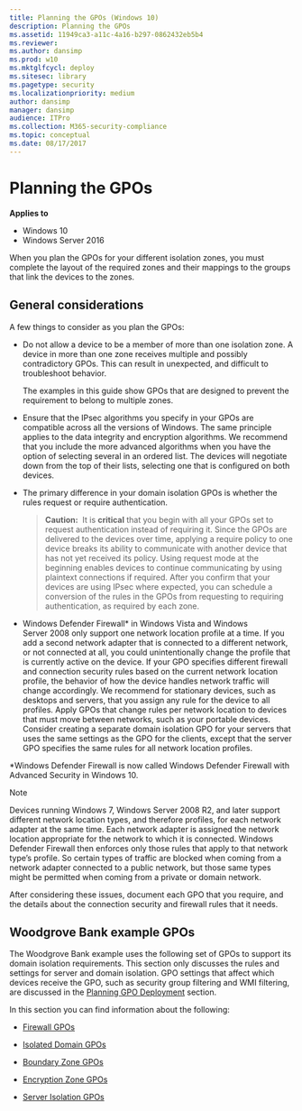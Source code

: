 ```yaml
---
title: Planning the GPOs (Windows 10)
description: Planning the GPOs
ms.assetid: 11949ca3-a11c-4a16-b297-0862432eb5b4
ms.reviewer: 
ms.author: dansimp
ms.prod: w10
ms.mktglfcycl: deploy
ms.sitesec: library
ms.pagetype: security
ms.localizationpriority: medium
author: dansimp
manager: dansimp
audience: ITPro
ms.collection: M365-security-compliance
ms.topic: conceptual
ms.date: 08/17/2017
---
```


# Planning the GPOs

**Applies to**
-   Windows 10
-   Windows Server 2016

When you plan the GPOs for your different isolation zones, you must complete the layout of the required zones and their mappings to the groups that link the devices to the zones.

## General considerations

A few things to consider as you plan the GPOs:

-   Do not allow a device to be a member of more than one isolation zone. A device in more than one zone receives multiple and possibly contradictory GPOs. This can result in unexpected, and difficult to troubleshoot behavior.

    The examples in this guide show GPOs that are designed to prevent the requirement to belong to multiple zones.

-   Ensure that the IPsec algorithms you specify in your GPOs are compatible across all the versions of Windows. The same principle applies to the data integrity and encryption algorithms. We recommend that you include the more advanced algorithms when you have the option of selecting several in an ordered list. The devices will negotiate down from the top of their lists, selecting one that is configured on both devices.

-   The primary difference in your domain isolation GPOs is whether the rules request or require authentication.

    >**Caution:**  It is **critical** that you begin with all your GPOs set to request authentication instead of requiring it. Since the GPOs are delivered to the devices over time, applying a require policy to one device breaks its ability to communicate with another device that has not yet received its policy. Using request mode at the beginning enables devices to continue communicating by using plaintext connections if required. After you confirm that your devices are using IPsec where expected, you can schedule a conversion of the rules in the GPOs from requesting to requiring authentication, as required by each zone.

-   Windows Defender Firewall* in Windows Vista and Windows Server 2008 only support one network location profile at a time. If you add a second network adapter that is connected to a different network, or not connected at all, you could unintentionally change the profile that is currently active on the device. If your GPO specifies different firewall and connection security rules based on the current network location profile, the behavior of how the device handles network traffic will change accordingly. We recommend for stationary devices, such as desktops and servers, that you assign any rule for the device to all profiles. Apply GPOs that change rules per network location to devices that must move between networks, such as your portable devices. Consider creating a separate domain isolation GPO for your servers that uses the same settings as the GPO for the clients, except that the server GPO specifies the same rules for all network location profiles.

*Windows Defender Firewall is now called Windows Defender Firewall with Advanced Security in Windows 10.

   > [!NOTE]
   > Devices running Windows 7, Windows Server 2008 R2, and later support different network location types, and therefore profiles, for each network adapter at the same time. Each network adapter is assigned the network location appropriate for the network to which it is connected. Windows Defender Firewall then enforces only those rules that apply to that network type’s profile. So certain types of traffic are blocked when coming from a network adapter connected to a public network, but those same types might be permitted when coming from a private or domain network.

After considering these issues, document each GPO that you require, and the details about the connection security and firewall rules that it needs.

## Woodgrove Bank example GPOs

The Woodgrove Bank example uses the following set of GPOs to support its domain isolation requirements. This section only discusses the rules and settings for server and domain isolation. GPO settings that affect which devices receive the GPO, such as security group filtering and WMI filtering, are discussed in the [Planning GPO Deployment](planning-gpo-deployment.md) section.

In this section you can find information about the following:

-   [Firewall GPOs](firewall-gpos.md)

-   [Isolated Domain GPOs](isolated-domain-gpos.md)

-   [Boundary Zone GPOs](boundary-zone-gpos.md)

-   [Encryption Zone GPOs](encryption-zone-gpos.md)

-   [Server Isolation GPOs](server-isolation-gpos.md)
